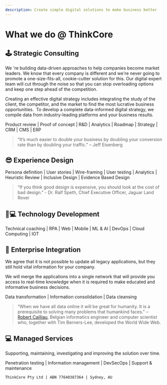 ```yaml
---
description: Create simple digital solutions to make business better
---
```


# What we do @ ThinkCore

## 🕹 Strategic Consulting

We 're building data-driven approaches to help companies become market leaders. We know that every company is different and we're never going to promote a one-size-fits-all, cookie-cutter solution for this. Our digital expert team will cut through the noise so that you can stop overloading options and keep one step ahead of the competition.

Creating an effective digital strategy includes integrating the study of the client, the competitor, and the market to find the most lucrative business opportunities. ‌ To develop a complete data-informed digital strategy, we compile data from industry-leading platforms and your business results.

Product review \| Proof of concept \| R&D \| Analytics \| Roadmap \| Strategy \| CRM \| CMS \| ERP

> “It’s much easier to double your business by doubling your conversion rate than by doubling your traffic.” – Jeff Eisenberg

## 😎 Experience Design

Persona definition \| User stories \| Wire-framing \| User testing \| Analytics \| Heuristic Review \| Inclusive Design \| Evidence Based Design

> “If you think good design is expensive, you should look at the cost of bad design.” - Dr. Ralf Speth, Chief Executive Officer, Jaguar Land Rover

## 👩💻 Technology Development

Technical coaching \| RPA \| Web \| Mobile \| ML & AI \| DevOps \| Cloud Computing \| IOT

## 🔌 Enterprise Integration

We agree that it is not possible to update all legacy applications, but they still hold vital information for your company.

We will merge the applications into a single network that will provide you access to real-time knowledge when it is required to make educated and informative business decisions.

Data transformation \| Information consolidation \| Data cleansing

> “When we have all data online it will be great for humanity. It is a prerequisite to solving many problems that humankind faces.” – [Robert Cailliau](http://en.wikipedia.org/wiki/Robert_Cailliau), Belgian informatics engineer and computer scientist who, together with Tim Berners-Lee, developed the World Wide Web.

## 💻 Managed Services

Supporting, maintaining, investigating and improving the solution over time.

Penetration testing \| Information management \| DevSecOps \| Support & maintenance 

`ThinkCore Pty Ltd | ABN 77640387364 | Sydney, AU`


